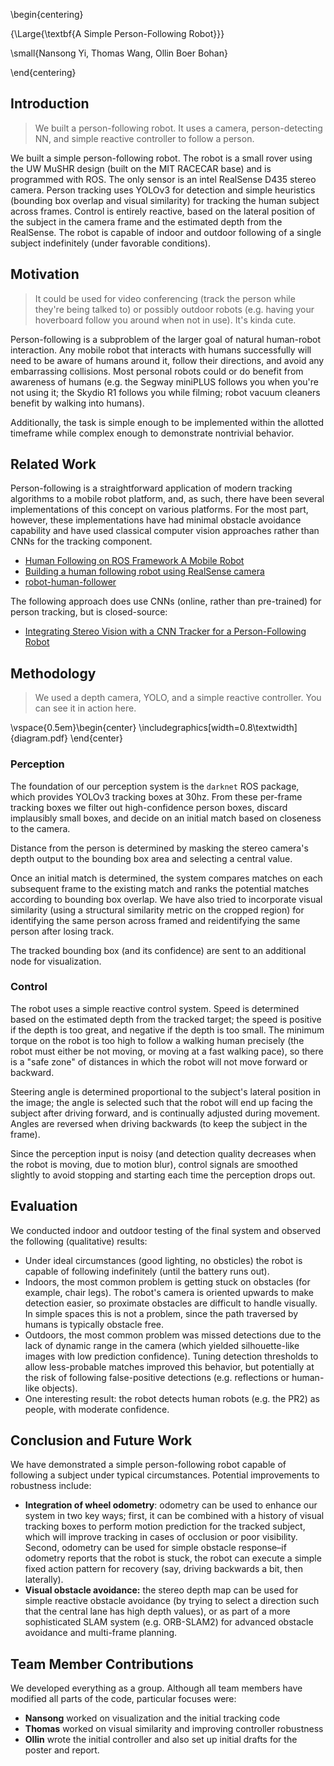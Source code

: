 \begin{centering}

{\Large{\textbf{A Simple Person-Following Robot}}}

\small{Nansong Yi, Thomas Wang, Ollin Boer Bohan}

\end{centering}

## Introduction

> We built a person-following robot. It uses a camera, person-detecting NN, and simple reactive controller to follow a person.

We built a simple person-following robot. The robot is a small rover using the UW MuSHR design (built on the MIT RACECAR base) and is programmed with ROS. The only sensor is an intel RealSense D435 stereo camera. Person tracking uses YOLOv3 for detection and simple heuristics (bounding box overlap and visual similarity) for tracking the human subject across frames. Control is entirely reactive, based on the lateral position of the subject in the camera frame and the estimated depth from the RealSense. The robot is capable of indoor and outdoor following of a single subject indefinitely (under favorable conditions).

## Motivation

> It could be used for video conferencing (track the person while they're being talked to) or possibly outdoor robots (e.g. having your hoverboard follow you around when not in use). It's kinda cute.

Person-following is a subproblem of the larger goal of natural human-robot interaction. Any mobile robot that interacts with humans successfully will need to be aware of humans around it, follow their directions, and avoid any embarrassing collisions. Most personal robots could or do benefit from awareness of humans (e.g. the Segway miniPLUS follows you when you're not using it; the Skydio R1 follows you while filming; robot vacuum cleaners benefit by walking into humans).

Additionally, the task is simple enough to be implemented within the allotted timeframe while complex enough to demonstrate nontrivial behavior.

## Related Work

Person-following is a straightforward application of modern tracking algorithms to a mobile robot platform, and, as such, there have been several implementations of this concept on various platforms. For the most part, however, these implementations have had minimal obstacle avoidance capability and have used classical computer vision approaches rather than CNNs for the tracking component.

- [Human Following on ROS Framework A Mobile Robot](https://www.researchgate.net/publication/326019139_HUMAN_FOLLOWING_ON_ROS_FRAMEWORK_A_MOBILE_ROBOT)
- [Building a human following robot using RealSense camera](https://medium.com/@waleedmansoor/make-human-following-robot-using-realsense-camera-3a67b29921fd)
- [robot-human-follower](https://github.com/pusnik/robot-human-follower)

The following approach does use CNNs (online, rather than pre-trained) for person tracking, but is closed-source:

- [Integrating Stereo Vision with a CNN Tracker for a Person-Following Robot](https://www.semanticscholar.org/paper/Integrating-Stereo-Vision-with-a-CNN-Tracker-for-a-Chen-Sahdev/2067a5a4e8851bf8083285a33f542229792f1826)

## Methodology

> We used a depth camera, YOLO, and a simple reactive controller. You can see it in action here.

\vspace{0.5em}\begin{center}
\includegraphics[width=0.8\textwidth]{diagram.pdf}
\end{center}

### Perception

The foundation of our perception system is the `darknet` ROS package, which provides YOLOv3 tracking boxes at 30hz. From these per-frame tracking boxes we filter out high-confidence person boxes, discard implausibly small boxes, and decide on an initial match based on closeness to the camera.

Distance from the person is determined by masking the stereo camera's depth output to the bounding box area and selecting a central value.

Once an initial match is determined, the system compares matches on each subsequent frame to the existing match and ranks the potential matches according to bounding box overlap. We have also tried to incorporate visual similarity (using a structural similarity metric on the cropped region) for identifying the same person across framed and reidentifying the same person after losing track.

The tracked bounding box (and its confidence) are sent to an additional node for visualization.

### Control

The robot uses a simple reactive control system.  Speed is determined based on the estimated depth from the tracked target; the speed is positive if the depth is too great, and negative if the depth is too small. The minimum torque on the robot is too high to follow a walking human precisely (the robot must either be not moving, or moving at a fast walking pace), so there is a "safe zone" of distances in which the robot will not move forward or backward.

Steering angle is determined proportional to the subject's lateral position in the image; the angle is selected such that the robot will end up facing the subject after driving forward, and is continually adjusted during movement. Angles are reversed when driving backwards (to keep the subject in the frame).

Since the perception input is noisy (and detection quality decreases when the robot is moving, due to motion blur), control signals are smoothed slightly to avoid stopping and starting each time the perception drops out.

## Evaluation

We conducted indoor and outdoor testing of the final system and observed the following (qualitative) results:

* Under ideal circumstances (good lighting, no obsticles) the robot is capable of following indefinitely (until the battery runs out).
* Indoors, the most common problem is getting stuck on obstacles (for example, chair legs). The robot's camera is oriented upwards to make detection easier, so proximate obstacles are difficult to handle visually. In simple spaces this is not a problem, since the path traversed by humans is typically obstacle free.
* Outdoors, the most common problem was missed detections due to the lack of dynamic range in the camera (which yielded silhouette-like images with low prediction confidence). Tuning detection thresholds to allow less-probable matches improved this behavior, but potentially at the risk of following false-positive detections (e.g. reflections or human-like objects).
* One interesting result: the robot detects human robots (e.g. the PR2) as people, with moderate confidence.

## Conclusion and Future Work

We have demonstrated a simple person-following robot capable of following a subject under typical circumstances. Potential improvements to robustness include:

- **Integration of wheel odometry**: odometry can be used to enhance our system in two key ways; first, it can be combined with a history of visual tracking boxes to perform motion prediction for the tracked subject, which will improve tracking in cases of occlusion or poor visibility. Second, odometry can be used for simple obstacle response–if odometry reports that the robot is stuck, the robot can execute a simple fixed action pattern for recovery (say, driving backwards a bit, then laterally).
- **Visual obstacle avoidance:** the stereo depth map can be used for simple reactive obstacle avoidance (by trying to select a direction such that the central lane has high depth values), or as part of a more sophisticated SLAM system (e.g. ORB-SLAM2) for advanced obstacle avoidance and multi-frame planning.

## Team Member Contributions

We developed everything as a group. Although all team members have modified all parts of the code, particular focuses were:

* **Nansong** worked on visualization and the initial tracking code
* **Thomas** worked on visual similarity and improving controller robustness
* **Ollin** wrote the initial controller and also set up initial drafts for the poster and report.

